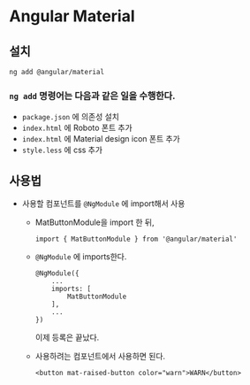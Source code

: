 # Angular Material



## 설치

```
ng add @angular/material
```



### `ng add` 명령어는 다음과 같은 일을 수행한다.

- `package.json` 에 의존성 설치
- `index.html` 에 Roboto 폰트 추가
- `index.html` 에 Material design icon 폰트 추가
- `style.less` 에 css 추가



## 사용법

- 사용할 컴포넌트를 `@NgModule` 에 import해서 사용

  - MatButtonModule을 import 한 뒤,

    ```
    import { MatButtonModule } from '@angular/material'
    ```

    

  - `@NgModule` 에 imports한다.

    ```
    @NgModule({
    	...
    	imports: [
    		MatButtonModule
    	],
    	...
    })
    ```


    이제 등록은 끝났다.

  - 사용하려는 컴포넌트에서 사용하면 된다.

    ```
    <button mat-raised-button color="warn">WARN</button>
    ```

    